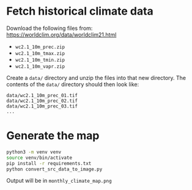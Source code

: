 # Fetch historical climate data

Download the following files from: https://worldclim.org/data/worldclim21.html

* `wc2.1_10m_prec.zip`
* `wc2.1_10m_tmax.zip`
* `wc2.1_10m_tmin.zip`
* `wc2.1_10m_vapr.zip`

Create a `data/` directory and unzip the files into that new directory.  The
contents of the `data/` directory should then look like:

```
data/wc2.1_10m_prec_01.tif
data/wc2.1_10m_prec_02.tif
data/wc2.1_10m_prec_03.tif
...
```

# Generate the map

```bash
python3 -m venv venv
source venv/bin/activate
pip install -r requirements.txt
python convert_src_data_to_image.py
```

Output will be in `monthly_climate_map.png`
